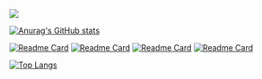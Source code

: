 <picture>
  <img src="https://cdn.mphot.cn/github/screenshot-20221111-162205.png" />
</picture>

[![Anurag's GitHub stats](https://github-readme-stats.vercel.app/api?username=iyuyoung&show_icons=true&hide=contribs,prs&bg_color=121212&title_color=ff2342&icon_color=f85066&text_color=ffffff)](https://github.com/anuraghazra/github-readme-stats)


[![Readme Card](https://github-readme-stats.vercel.app/api/pin/?username=iyuyoung&repo=html_daily&bg_color=121212&title_color=ff2342&icon_color=f85066&text_color=ffffff)](https://github.com/iyuyoung/html_daily.git)
[![Readme Card](https://github-readme-stats.vercel.app/api/pin/?username=iyuyoung&repo=image&bg_color=121212&title_color=ff2342&icon_color=f85066&text_color=ffffff)](https://github.com/iyuyoung/image.git)
[![Readme Card](https://github-readme-stats.vercel.app/api/pin/?username=iyuyoung&repo=vue-admin&bg_color=121212&title_color=ff2342&icon_color=f85066&text_color=ffffff)](https://github.com/iyuyoung/vue-admin.git)
[![Readme Card](https://github-readme-stats.vercel.app/api/pin/?username=iyuyoung&repo=proxy_pool&bg_color=121212&title_color=ff2342&icon_color=f85066&text_color=ffffff)](https://github.com/iyuyoung/proxy_pool.git)

[![Top Langs](https://github-readme-stats.vercel.app/api/top-langs/?username=iyuyoung&bg_color=121212&title_color=ff2342&icon_color=f85066&text_color=ffffff)](https://github.com/anuraghazra/github-readme-stats)




<!---
iyuyoung/iyuyoung is a ✨ special ✨ repository because its `README.md` (this file) appears on your GitHub profile.
You can click the Preview link to take a look at your changes.
--->
